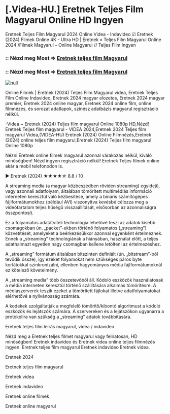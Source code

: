 # [.Videa-HU.] Eretnek Teljes Film Magyarul Online HD Ingyen

Eretnek Teljes Film Magyarul 2024 Online Videa - Indavideo ☑ Eretnek (2024) Filmek Online 4K - Ultra HD | Eretnek « Teljes Film Magyarul Online 2024 /Filmek Magyarul – Online Magyarul // Teljes Film Ingyen

### :: Nézd meg Most => [Eretnek teljes film Magyarul](https://t.co/kh5xWaR0Mi)

### :: Nézd meg Most => [Eretnek teljes film Magyarul](https://t.co/kh5xWaR0Mi)

[![null](https://static.wixstatic.com/media/855a25_043b5abeb4ae4d35ac003198e7fe56ed~mv2.gif)](https://t.co/kh5xWaR0Mi)

Online Filmek | Eretnek (2024) Teljes Film Magyarul videa, Eretnek Teljes Film Online Indavideo, Eretnek 2024 magyar elozetes, Eretnek 2024 magyar premier, Eretnek 2024 online magyar, Eretnek 2024 online film, online filmnézés, és sorozat adatlapok, színész adatbázis magyarul regisztráció nélkül.

-Videa ~ Eretnek (2024) Teljes film magyarul Online 1080p HD,Nézd! Eretnek Teljes film magyarul - VIDEA 2024,Eretnek 2024 Teljes film magyarul Videa,(VIDEA-HU) Eretnek (2024) Online Filmnézés,Eretnek (2024) online teljes film magyarul,Eretnek (2024) Teljes film magyarul Online 1080p

Nézni Eretnek online filmek magyarul azonnal várakozás nélkül, kiváló minőségben! Nézd ingyen regisztráció nélkül! Eretnek Teljes filmek online akár a mobil telefonodon is.

▶️ Eretnek (2024) ★★★★☆ 8.8 / 10

A streaming media (a magyar közbeszédben röviden streaming) egyidejű, vagy azonnali adatfolyam, általában tömörített multimédiás információ interneten keresztül való kézbesítése, amely a bináris számítógépes fájlformátumokhoz (például AVI) viszonyítva kevésbé célozza meg a videótartalom teljes hűségű visszaállítását, elsősorban az azonnaliságra összpontosít.

Ez a folyamatos adatátviteli technológia lehetővé teszi az adatok kisebb csomagokban ún. „packet”-ekben történő folyamatos („streaming”) közvetítését, amelyeket a beérkezésükkor azonnal egyenként értelmeznek. Ennek a „streaming” technológiának a hiányában, használat előtt, a teljes adathalmazt egyetlen nagy csomagban kellene letölteni az értelmezéshez.

A „streaming” formátum általában bitszinten definiált (ún. „bitstream”-ből tevődik össze), így ezeket folyamokat nem szükséges páros byte korlátokkal szinkronizálni, ellenben hagyományos média fájlformátumoknál ez kötelező követelmény.

A „streaming media” több összetevőből áll. Kódoló eszközök használatosak a média interneten keresztül történő szállítására alkalmas tömörítésre. A médiaszerverek teszik ezeket a tömörített fájlokat illetve adatfolyamatokat elérhetővé a nyilvánosság számára.

A kodekek szolgáltatják a megfelelő tömörítő/kibontó algoritmust a kódoló eszközök és lejátszók számára. A szervereken és a lejátszókon ugyanarra a protokollra van szükség a „streaming” adatok továbbítására.

Eretnek teljes film leírás magyarul, videa / indavideo

Nézd meg a Eretnek teljes filmet magyarul vagy feliratosan, HD minőségben! Eretnek indavideo és Eretnek videa online teljes filmnézés ingyen. Eretnek teljes film magyarul Eretnek indavideo Eretnek videa.

Eretnek 2024

Eretnek teljes film magyarul

Eretnek videa

Eretnek indavideo

Eretnek online filmek

Eretnek online magyarul
